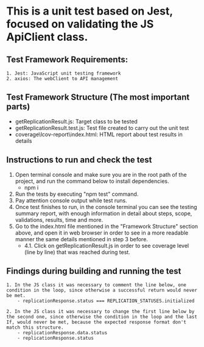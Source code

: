 # This is a unit test based on Jest, focused on validating the JS ApiClient class.

## Test Framework Requirements:
```
1. Jest: JavaScript unit testing framework
2. axios: The webClient to API management
```

## Test Framework Structure (The most important parts)
* getReplicationResult.js: Target class to be tested
* getReplicationResult.test.js: Test file created to carry out the unit test
* coverage\lcov-report\index.html: HTML report about test results in details

## Instructions to run and check the test
1. Open terminal console and make sure you are in the root path of the project, and run the command below to install dependencies.
   - npm i
2. Run the tests by executing "npm test" command.
3. Pay attention console output while test runs. 
4. Once test finishes to run, in the console terminal you can see the testing summary report, with enough information in detail about steps, scope, validations, results, time and more.
5. Go to the index.html file mentioned in the "Framework Structure" section above, and open it in web browser in order to see in a more readable manner the same details mentioned in step 3 before. 
   - 4.1. Click on getReplicationResult.js in order to see coverage level (line by line) that was reached during test.

## Findings during building and running the test
```
1. In the JS class it was necessary to comment the line below, one condition in the loop, since otherwise a successful return would never be met.
    - replicationResponse.status === REPLICATION_STATUSES.initialized
    
2. In the JS class it was necessary to change the first line below by the second one, since otherwise the condition in the loop and the last If, would never be met, because the expected response format don't match this structure.
    - replicationResponse.data.status
    - replicationResponse.status
```
